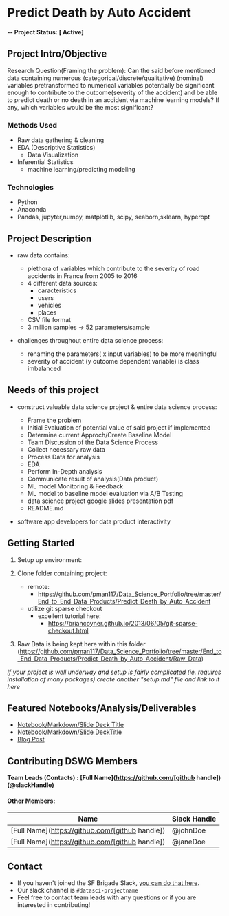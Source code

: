 # Predict Death by Auto Accident

#### -- Project Status: [ Active]

## Project Intro/Objective
 Research Question(Framing the problem): Can the said before mentioned data containing numerous (categorical/discrete/qualitative) (nominal) variables pretransformed to numerical variables potentially be significant enough to contribute to the outcome(severity of the accident) and be able to predict death or no death in an accident via machine learning models? If any, which variables would be the most significant?


### Methods Used
* Raw data gathering & cleaning
* EDA (Descriptive Statistics)
    * Data Visualization
* Inferential Statistics
    * machine learning/predicting modeling


### Technologies
* Python
* Anaconda
* Pandas, jupyter,numpy, matplotlib, scipy, seaborn,sklearn, hyperopt


## Project Description
* raw data contains:
    * plethora of variables which contribute to the severity of road accidents in France from 2005 to 2016
    * 4 different data sources:
        * caracteristics
        * users
        * vehicles
        * places
    * CSV file format
    * 3 million samples -> 52 parameters/sample
    
* challenges throughout entire data science process:
    * renaming the parameters( x input variables) to be more meaningful
    * severity of accident (y outcome dependent variable) is class imbalanced
    

## Needs of this project

- construct valuable data science project & entire data science process:
    - Frame the problem
    - Initial Evaluation of potential value of said project if implemented
    - Determine current Approch/Create Baseline Model
    - Team Discussion of the Data Science Process
    - Collect necessary raw data
    - Process Data for analysis
    - EDA
    - Perform In-Depth analysis
    - Communicate result of analysis(Data product)
    - ML model Monitoring & Feedback
    - ML model to baseline model evaluation via A/B Testing
    - data science project google slides presentation pdf
    - README.md
    
- software app developers for data product interactivity

## Getting Started
1. Setup up environment:
    
2. Clone folder containing project:
    - remote:
        - https://github.com/pman117/Data_Science_Portfolio/tree/master/End_to_End_Data_Products/Predict_Death_by_Auto_Accident
    - utilize git sparse checkout
        - excellent tutorial here:
            - https://briancoyner.github.io/2013/06/05/git-sparse-checkout.html
            
3. Raw Data is being kept here within this folder (https://github.com/pman117/Data_Science_Portfolio/tree/master/End_to_End_Data_Products/Predict_Death_by_Auto_Accident/Raw_Data)

*If your project is well underway and setup is fairly complicated (ie. requires installation of many packages) create another "setup.md" file and link to it here*  


## Featured Notebooks/Analysis/Deliverables
* [Notebook/Markdown/Slide Deck Title](link)
* [Notebook/Markdown/Slide DeckTitle](link)
* [Blog Post](link)


## Contributing DSWG Members

**Team Leads (Contacts) : [Full Name](https://github.com/[github handle])(@slackHandle)**

#### Other Members:

|Name     |  Slack Handle   | 
|---------|-----------------|
|[Full Name](https://github.com/[github handle])| @johnDoe        |
|[Full Name](https://github.com/[github handle]) |     @janeDoe    |

## Contact
* If you haven't joined the SF Brigade Slack, [you can do that here](http://c4sf.me/slack).  
* Our slack channel is `#datasci-projectname`
* Feel free to contact team leads with any questions or if you are interested in contributing!